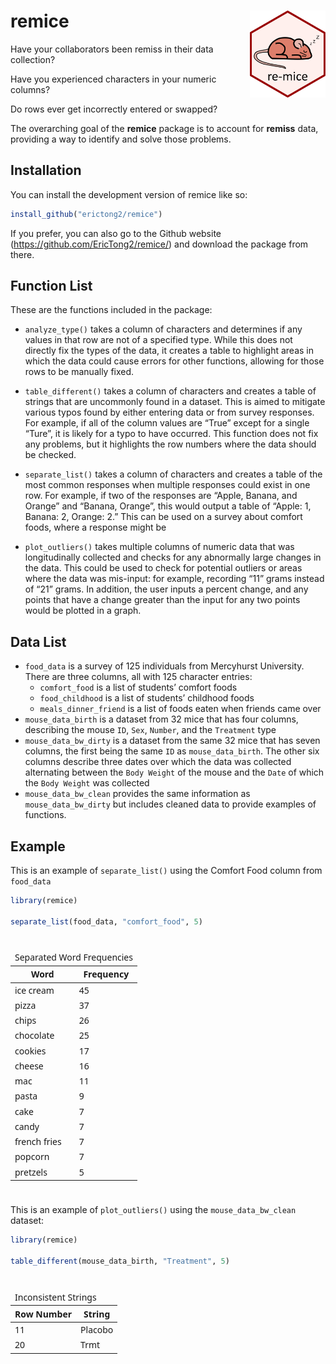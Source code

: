 
<!-- README.md is generated from README.Rmd. Please edit that file -->

# remice <a href="https://erictong2.github.io/remice"><img src="man/figures/logo.svg" align="right" height="139" alt="remice website" /></a>

Have your collaborators been remiss in their data collection?

Have you experienced characters in your numeric columns?

Do rows ever get incorrectly entered or swapped?

The overarching goal of the **remice** package is to account for
**remiss** data, providing a way to identify and solve those problems.

## Installation

You can install the development version of remice like so:

``` r
install_github("erictong2/remice")
```

If you prefer, you can also go to the Github website
(<https://github.com/EricTong2/remice/>) and download the package from
there.

## Function List

These are the functions included in the package:

- `analyze_type()` takes a column of characters and determines if any
  values in that row are not of a specified type. While this does not
  directly fix the types of the data, it creates a table to highlight
  areas in which the data could cause errors for other functions,
  allowing for those rows to be manually fixed.

- `table_different()` takes a column of characters and creates a table
  of strings that are uncommonly found in a dataset. This is aimed to
  mitigate various typos found by either entering data or from survey
  responses. For example, if all of the column values are “True” except
  for a single “Ture”, it is likely for a typo to have occurred. This
  function does not fix any problems, but it highlights the row numbers
  where the data should be checked.

- `separate_list()` takes a column of characters and creates a table of
  the most common responses when multiple responses could exist in one
  row. For example, if two of the responses are “Apple, Banana, and
  Orange” and “Banana, Orange”, this would output a table of “Apple: 1,
  Banana: 2, Orange: 2.” This can be used on a survey about comfort
  foods, where a response might be

- `plot_outliers()` takes multiple columns of numeric data that was
  longitudinally collected and checks for any abnormally large changes
  in the data. This could be used to check for potential outliers or
  areas where the data was mis-input: for example, recording “11” grams
  instead of “21” grams. In addition, the user inputs a percent change,
  and any points that have a change greater than the input for any two
  points would be plotted in a graph.

## Data List

- `food_data` is a survey of 125 individuals from Mercyhurst University.
  There are three columns, all with 125 character entries:
  - `comfort_food` is a list of students’ comfort foods
  - `food_childhood` is a list of students’ childhood foods
  - `meals_dinner_friend` is a list of foods eaten when friends came
    over
- `mouse_data_birth` is a dataset from 32 mice that has four columns,
  describing the mouse `ID`, `Sex`, `Number`, and the `Treatment` type
- `mouse_data_bw_dirty` is a dataset from the same 32 mice that has
  seven columns, the first being the same `ID` as `mouse_data_birth`.
  The other six columns describe three dates over which the data was
  collected alternating between the `Body Weight` of the mouse and the
  `Date` of which the `Body Weight` was collected
- `mouse_data_bw_clean` provides the same information as
  `mouse_data_bw_dirty` but includes cleaned data to provide examples of
  functions.

## Example

This is an example of `separate_list()` using the Comfort Food column
from `food_data`

``` r
library(remice)

separate_list(food_data, "comfort_food", 5)
```

<div id="pmnldzlgzi" style="padding-left:0px;padding-right:0px;padding-top:10px;padding-bottom:10px;overflow-x:auto;overflow-y:auto;width:auto;height:auto;">
<style>#pmnldzlgzi table {
  font-family: system-ui, 'Segoe UI', Roboto, Helvetica, Arial, sans-serif, 'Apple Color Emoji', 'Segoe UI Emoji', 'Segoe UI Symbol', 'Noto Color Emoji';
  -webkit-font-smoothing: antialiased;
  -moz-osx-font-smoothing: grayscale;
}
&#10;#pmnldzlgzi thead, #pmnldzlgzi tbody, #pmnldzlgzi tfoot, #pmnldzlgzi tr, #pmnldzlgzi td, #pmnldzlgzi th {
  border-style: none;
}
&#10;#pmnldzlgzi p {
  margin: 0;
  padding: 0;
}
&#10;#pmnldzlgzi .gt_table {
  display: table;
  border-collapse: collapse;
  line-height: normal;
  margin-left: auto;
  margin-right: auto;
  color: #333333;
  font-size: 16px;
  font-weight: normal;
  font-style: normal;
  background-color: #FFFFFF;
  width: auto;
  border-top-style: solid;
  border-top-width: 3px;
  border-top-color: #D3D3D3;
  border-right-style: solid;
  border-right-width: 3px;
  border-right-color: #D3D3D3;
  border-bottom-style: solid;
  border-bottom-width: 3px;
  border-bottom-color: #D3D3D3;
  border-left-style: solid;
  border-left-width: 3px;
  border-left-color: #D3D3D3;
}
&#10;#pmnldzlgzi .gt_caption {
  padding-top: 4px;
  padding-bottom: 4px;
}
&#10;#pmnldzlgzi .gt_title {
  color: #333333;
  font-size: 125%;
  font-weight: initial;
  padding-top: 4px;
  padding-bottom: 4px;
  padding-left: 5px;
  padding-right: 5px;
  border-bottom-color: #FFFFFF;
  border-bottom-width: 0;
}
&#10;#pmnldzlgzi .gt_subtitle {
  color: #333333;
  font-size: 85%;
  font-weight: initial;
  padding-top: 3px;
  padding-bottom: 5px;
  padding-left: 5px;
  padding-right: 5px;
  border-top-color: #FFFFFF;
  border-top-width: 0;
}
&#10;#pmnldzlgzi .gt_heading {
  background-color: #FFFFFF;
  text-align: center;
  border-bottom-color: #FFFFFF;
  border-left-style: none;
  border-left-width: 1px;
  border-left-color: #D3D3D3;
  border-right-style: none;
  border-right-width: 1px;
  border-right-color: #D3D3D3;
}
&#10;#pmnldzlgzi .gt_bottom_border {
  border-bottom-style: solid;
  border-bottom-width: 2px;
  border-bottom-color: #D3D3D3;
}
&#10;#pmnldzlgzi .gt_col_headings {
  border-top-style: solid;
  border-top-width: 2px;
  border-top-color: #D3D3D3;
  border-bottom-style: solid;
  border-bottom-width: 2px;
  border-bottom-color: #D3D3D3;
  border-left-style: none;
  border-left-width: 1px;
  border-left-color: #D3D3D3;
  border-right-style: none;
  border-right-width: 1px;
  border-right-color: #D3D3D3;
}
&#10;#pmnldzlgzi .gt_col_heading {
  color: #333333;
  background-color: #FFFFFF;
  font-size: 100%;
  font-weight: normal;
  text-transform: inherit;
  border-left-style: none;
  border-left-width: 1px;
  border-left-color: #D3D3D3;
  border-right-style: none;
  border-right-width: 1px;
  border-right-color: #D3D3D3;
  vertical-align: bottom;
  padding-top: 5px;
  padding-bottom: 6px;
  padding-left: 5px;
  padding-right: 5px;
  overflow-x: hidden;
}
&#10;#pmnldzlgzi .gt_column_spanner_outer {
  color: #333333;
  background-color: #FFFFFF;
  font-size: 100%;
  font-weight: normal;
  text-transform: inherit;
  padding-top: 0;
  padding-bottom: 0;
  padding-left: 4px;
  padding-right: 4px;
}
&#10;#pmnldzlgzi .gt_column_spanner_outer:first-child {
  padding-left: 0;
}
&#10;#pmnldzlgzi .gt_column_spanner_outer:last-child {
  padding-right: 0;
}
&#10;#pmnldzlgzi .gt_column_spanner {
  border-bottom-style: solid;
  border-bottom-width: 2px;
  border-bottom-color: #D3D3D3;
  vertical-align: bottom;
  padding-top: 5px;
  padding-bottom: 5px;
  overflow-x: hidden;
  display: inline-block;
  width: 100%;
}
&#10;#pmnldzlgzi .gt_spanner_row {
  border-bottom-style: hidden;
}
&#10;#pmnldzlgzi .gt_group_heading {
  padding-top: 8px;
  padding-bottom: 8px;
  padding-left: 5px;
  padding-right: 5px;
  color: #333333;
  background-color: #FFFFFF;
  font-size: 100%;
  font-weight: initial;
  text-transform: inherit;
  border-top-style: solid;
  border-top-width: 2px;
  border-top-color: #D3D3D3;
  border-bottom-style: solid;
  border-bottom-width: 2px;
  border-bottom-color: #D3D3D3;
  border-left-style: none;
  border-left-width: 1px;
  border-left-color: #D3D3D3;
  border-right-style: none;
  border-right-width: 1px;
  border-right-color: #D3D3D3;
  vertical-align: middle;
  text-align: left;
}
&#10;#pmnldzlgzi .gt_empty_group_heading {
  padding: 0.5px;
  color: #333333;
  background-color: #FFFFFF;
  font-size: 100%;
  font-weight: initial;
  border-top-style: solid;
  border-top-width: 2px;
  border-top-color: #D3D3D3;
  border-bottom-style: solid;
  border-bottom-width: 2px;
  border-bottom-color: #D3D3D3;
  vertical-align: middle;
}
&#10;#pmnldzlgzi .gt_from_md > :first-child {
  margin-top: 0;
}
&#10;#pmnldzlgzi .gt_from_md > :last-child {
  margin-bottom: 0;
}
&#10;#pmnldzlgzi .gt_row {
  padding-top: 8px;
  padding-bottom: 8px;
  padding-left: 5px;
  padding-right: 5px;
  margin: 10px;
  border-top-style: solid;
  border-top-width: 1px;
  border-top-color: #D3D3D3;
  border-left-style: none;
  border-left-width: 1px;
  border-left-color: #D3D3D3;
  border-right-style: none;
  border-right-width: 1px;
  border-right-color: #D3D3D3;
  vertical-align: middle;
  overflow-x: hidden;
}
&#10;#pmnldzlgzi .gt_stub {
  color: #333333;
  background-color: #FFFFFF;
  font-size: 100%;
  font-weight: initial;
  text-transform: inherit;
  border-right-style: solid;
  border-right-width: 2px;
  border-right-color: #D3D3D3;
  padding-left: 5px;
  padding-right: 5px;
}
&#10;#pmnldzlgzi .gt_stub_row_group {
  color: #333333;
  background-color: #FFFFFF;
  font-size: 100%;
  font-weight: initial;
  text-transform: inherit;
  border-right-style: solid;
  border-right-width: 2px;
  border-right-color: #D3D3D3;
  padding-left: 5px;
  padding-right: 5px;
  vertical-align: top;
}
&#10;#pmnldzlgzi .gt_row_group_first td {
  border-top-width: 2px;
}
&#10;#pmnldzlgzi .gt_row_group_first th {
  border-top-width: 2px;
}
&#10;#pmnldzlgzi .gt_summary_row {
  color: #333333;
  background-color: #FFFFFF;
  text-transform: inherit;
  padding-top: 8px;
  padding-bottom: 8px;
  padding-left: 5px;
  padding-right: 5px;
}
&#10;#pmnldzlgzi .gt_first_summary_row {
  border-top-style: solid;
  border-top-color: #D3D3D3;
}
&#10;#pmnldzlgzi .gt_first_summary_row.thick {
  border-top-width: 2px;
}
&#10;#pmnldzlgzi .gt_last_summary_row {
  padding-top: 8px;
  padding-bottom: 8px;
  padding-left: 5px;
  padding-right: 5px;
  border-bottom-style: solid;
  border-bottom-width: 2px;
  border-bottom-color: #D3D3D3;
}
&#10;#pmnldzlgzi .gt_grand_summary_row {
  color: #333333;
  background-color: #FFFFFF;
  text-transform: inherit;
  padding-top: 8px;
  padding-bottom: 8px;
  padding-left: 5px;
  padding-right: 5px;
}
&#10;#pmnldzlgzi .gt_first_grand_summary_row {
  padding-top: 8px;
  padding-bottom: 8px;
  padding-left: 5px;
  padding-right: 5px;
  border-top-style: double;
  border-top-width: 6px;
  border-top-color: #D3D3D3;
}
&#10;#pmnldzlgzi .gt_last_grand_summary_row_top {
  padding-top: 8px;
  padding-bottom: 8px;
  padding-left: 5px;
  padding-right: 5px;
  border-bottom-style: double;
  border-bottom-width: 6px;
  border-bottom-color: #D3D3D3;
}
&#10;#pmnldzlgzi .gt_striped {
  background-color: rgba(128, 128, 128, 0.05);
}
&#10;#pmnldzlgzi .gt_table_body {
  border-top-style: solid;
  border-top-width: 2px;
  border-top-color: #D3D3D3;
  border-bottom-style: solid;
  border-bottom-width: 2px;
  border-bottom-color: #D3D3D3;
}
&#10;#pmnldzlgzi .gt_footnotes {
  color: #333333;
  background-color: #FFFFFF;
  border-bottom-style: none;
  border-bottom-width: 2px;
  border-bottom-color: #D3D3D3;
  border-left-style: none;
  border-left-width: 2px;
  border-left-color: #D3D3D3;
  border-right-style: none;
  border-right-width: 2px;
  border-right-color: #D3D3D3;
}
&#10;#pmnldzlgzi .gt_footnote {
  margin: 0px;
  font-size: 90%;
  padding-top: 4px;
  padding-bottom: 4px;
  padding-left: 5px;
  padding-right: 5px;
}
&#10;#pmnldzlgzi .gt_sourcenotes {
  color: #333333;
  background-color: #FFFFFF;
  border-bottom-style: none;
  border-bottom-width: 2px;
  border-bottom-color: #D3D3D3;
  border-left-style: none;
  border-left-width: 2px;
  border-left-color: #D3D3D3;
  border-right-style: none;
  border-right-width: 2px;
  border-right-color: #D3D3D3;
}
&#10;#pmnldzlgzi .gt_sourcenote {
  font-size: 90%;
  padding-top: 4px;
  padding-bottom: 4px;
  padding-left: 5px;
  padding-right: 5px;
}
&#10;#pmnldzlgzi .gt_left {
  text-align: left;
}
&#10;#pmnldzlgzi .gt_center {
  text-align: center;
}
&#10;#pmnldzlgzi .gt_right {
  text-align: right;
  font-variant-numeric: tabular-nums;
}
&#10;#pmnldzlgzi .gt_font_normal {
  font-weight: normal;
}
&#10;#pmnldzlgzi .gt_font_bold {
  font-weight: bold;
}
&#10;#pmnldzlgzi .gt_font_italic {
  font-style: italic;
}
&#10;#pmnldzlgzi .gt_super {
  font-size: 65%;
}
&#10;#pmnldzlgzi .gt_footnote_marks {
  font-size: 75%;
  vertical-align: 0.4em;
  position: initial;
}
&#10;#pmnldzlgzi .gt_asterisk {
  font-size: 100%;
  vertical-align: 0;
}
&#10;#pmnldzlgzi .gt_indent_1 {
  text-indent: 5px;
}
&#10;#pmnldzlgzi .gt_indent_2 {
  text-indent: 10px;
}
&#10;#pmnldzlgzi .gt_indent_3 {
  text-indent: 15px;
}
&#10;#pmnldzlgzi .gt_indent_4 {
  text-indent: 20px;
}
&#10;#pmnldzlgzi .gt_indent_5 {
  text-indent: 25px;
}
&#10;#pmnldzlgzi .katex-display {
  display: inline-flex !important;
  margin-bottom: 0.75em !important;
}
&#10;#pmnldzlgzi div.Reactable > div.rt-table > div.rt-thead > div.rt-tr.rt-tr-group-header > div.rt-th-group:after {
  height: 0px !important;
}
</style>
<table class="gt_table" data-quarto-disable-processing="false" data-quarto-bootstrap="false">
  <thead>
    <tr class="gt_heading">
      <td colspan="2" class="gt_heading gt_title gt_font_normal gt_bottom_border" style>Separated Word Frequencies</td>
    </tr>
    &#10;    <tr class="gt_col_headings">
      <th class="gt_col_heading gt_columns_bottom_border gt_center" rowspan="1" colspan="1" scope="col" id="Word">Word</th>
      <th class="gt_col_heading gt_columns_bottom_border gt_right" rowspan="1" colspan="1" scope="col" id="Frequency">Frequency</th>
    </tr>
  </thead>
  <tbody class="gt_table_body">
    <tr><td headers="Word" class="gt_row gt_center">ice cream</td>
<td headers="Frequency" class="gt_row gt_right">45</td></tr>
    <tr><td headers="Word" class="gt_row gt_center">pizza</td>
<td headers="Frequency" class="gt_row gt_right">37</td></tr>
    <tr><td headers="Word" class="gt_row gt_center">chips</td>
<td headers="Frequency" class="gt_row gt_right">26</td></tr>
    <tr><td headers="Word" class="gt_row gt_center">chocolate</td>
<td headers="Frequency" class="gt_row gt_right">25</td></tr>
    <tr><td headers="Word" class="gt_row gt_center">cookies</td>
<td headers="Frequency" class="gt_row gt_right">17</td></tr>
    <tr><td headers="Word" class="gt_row gt_center">cheese</td>
<td headers="Frequency" class="gt_row gt_right">16</td></tr>
    <tr><td headers="Word" class="gt_row gt_center">mac</td>
<td headers="Frequency" class="gt_row gt_right">11</td></tr>
    <tr><td headers="Word" class="gt_row gt_center">pasta</td>
<td headers="Frequency" class="gt_row gt_right">9</td></tr>
    <tr><td headers="Word" class="gt_row gt_center">cake</td>
<td headers="Frequency" class="gt_row gt_right">7</td></tr>
    <tr><td headers="Word" class="gt_row gt_center">candy</td>
<td headers="Frequency" class="gt_row gt_right">7</td></tr>
    <tr><td headers="Word" class="gt_row gt_center">french fries</td>
<td headers="Frequency" class="gt_row gt_right">7</td></tr>
    <tr><td headers="Word" class="gt_row gt_center">popcorn</td>
<td headers="Frequency" class="gt_row gt_right">7</td></tr>
    <tr><td headers="Word" class="gt_row gt_center">pretzels</td>
<td headers="Frequency" class="gt_row gt_right">5</td></tr>
  </tbody>
  &#10;  
</table>
</div>

This is an example of `plot_outliers()` using the `mouse_data_bw_clean`
dataset:

``` r
library(remice)

table_different(mouse_data_birth, "Treatment", 5)
```

<div id="ozslihfktx" style="padding-left:0px;padding-right:0px;padding-top:10px;padding-bottom:10px;overflow-x:auto;overflow-y:auto;width:auto;height:auto;">
<style>#ozslihfktx table {
  font-family: system-ui, 'Segoe UI', Roboto, Helvetica, Arial, sans-serif, 'Apple Color Emoji', 'Segoe UI Emoji', 'Segoe UI Symbol', 'Noto Color Emoji';
  -webkit-font-smoothing: antialiased;
  -moz-osx-font-smoothing: grayscale;
}
&#10;#ozslihfktx thead, #ozslihfktx tbody, #ozslihfktx tfoot, #ozslihfktx tr, #ozslihfktx td, #ozslihfktx th {
  border-style: none;
}
&#10;#ozslihfktx p {
  margin: 0;
  padding: 0;
}
&#10;#ozslihfktx .gt_table {
  display: table;
  border-collapse: collapse;
  line-height: normal;
  margin-left: auto;
  margin-right: auto;
  color: #333333;
  font-size: 16px;
  font-weight: normal;
  font-style: normal;
  background-color: #FFFFFF;
  width: auto;
  border-top-style: solid;
  border-top-width: 3px;
  border-top-color: #D3D3D3;
  border-right-style: solid;
  border-right-width: 3px;
  border-right-color: #D3D3D3;
  border-bottom-style: solid;
  border-bottom-width: 3px;
  border-bottom-color: #D3D3D3;
  border-left-style: solid;
  border-left-width: 3px;
  border-left-color: #D3D3D3;
}
&#10;#ozslihfktx .gt_caption {
  padding-top: 4px;
  padding-bottom: 4px;
}
&#10;#ozslihfktx .gt_title {
  color: #333333;
  font-size: 125%;
  font-weight: initial;
  padding-top: 4px;
  padding-bottom: 4px;
  padding-left: 5px;
  padding-right: 5px;
  border-bottom-color: #FFFFFF;
  border-bottom-width: 0;
}
&#10;#ozslihfktx .gt_subtitle {
  color: #333333;
  font-size: 85%;
  font-weight: initial;
  padding-top: 3px;
  padding-bottom: 5px;
  padding-left: 5px;
  padding-right: 5px;
  border-top-color: #FFFFFF;
  border-top-width: 0;
}
&#10;#ozslihfktx .gt_heading {
  background-color: #FFFFFF;
  text-align: center;
  border-bottom-color: #FFFFFF;
  border-left-style: none;
  border-left-width: 1px;
  border-left-color: #D3D3D3;
  border-right-style: none;
  border-right-width: 1px;
  border-right-color: #D3D3D3;
}
&#10;#ozslihfktx .gt_bottom_border {
  border-bottom-style: solid;
  border-bottom-width: 2px;
  border-bottom-color: #D3D3D3;
}
&#10;#ozslihfktx .gt_col_headings {
  border-top-style: solid;
  border-top-width: 2px;
  border-top-color: #D3D3D3;
  border-bottom-style: solid;
  border-bottom-width: 2px;
  border-bottom-color: #D3D3D3;
  border-left-style: none;
  border-left-width: 1px;
  border-left-color: #D3D3D3;
  border-right-style: none;
  border-right-width: 1px;
  border-right-color: #D3D3D3;
}
&#10;#ozslihfktx .gt_col_heading {
  color: #333333;
  background-color: #FFFFFF;
  font-size: 100%;
  font-weight: normal;
  text-transform: inherit;
  border-left-style: none;
  border-left-width: 1px;
  border-left-color: #D3D3D3;
  border-right-style: none;
  border-right-width: 1px;
  border-right-color: #D3D3D3;
  vertical-align: bottom;
  padding-top: 5px;
  padding-bottom: 6px;
  padding-left: 5px;
  padding-right: 5px;
  overflow-x: hidden;
}
&#10;#ozslihfktx .gt_column_spanner_outer {
  color: #333333;
  background-color: #FFFFFF;
  font-size: 100%;
  font-weight: normal;
  text-transform: inherit;
  padding-top: 0;
  padding-bottom: 0;
  padding-left: 4px;
  padding-right: 4px;
}
&#10;#ozslihfktx .gt_column_spanner_outer:first-child {
  padding-left: 0;
}
&#10;#ozslihfktx .gt_column_spanner_outer:last-child {
  padding-right: 0;
}
&#10;#ozslihfktx .gt_column_spanner {
  border-bottom-style: solid;
  border-bottom-width: 2px;
  border-bottom-color: #D3D3D3;
  vertical-align: bottom;
  padding-top: 5px;
  padding-bottom: 5px;
  overflow-x: hidden;
  display: inline-block;
  width: 100%;
}
&#10;#ozslihfktx .gt_spanner_row {
  border-bottom-style: hidden;
}
&#10;#ozslihfktx .gt_group_heading {
  padding-top: 8px;
  padding-bottom: 8px;
  padding-left: 5px;
  padding-right: 5px;
  color: #333333;
  background-color: #FFFFFF;
  font-size: 100%;
  font-weight: initial;
  text-transform: inherit;
  border-top-style: solid;
  border-top-width: 2px;
  border-top-color: #D3D3D3;
  border-bottom-style: solid;
  border-bottom-width: 2px;
  border-bottom-color: #D3D3D3;
  border-left-style: none;
  border-left-width: 1px;
  border-left-color: #D3D3D3;
  border-right-style: none;
  border-right-width: 1px;
  border-right-color: #D3D3D3;
  vertical-align: middle;
  text-align: left;
}
&#10;#ozslihfktx .gt_empty_group_heading {
  padding: 0.5px;
  color: #333333;
  background-color: #FFFFFF;
  font-size: 100%;
  font-weight: initial;
  border-top-style: solid;
  border-top-width: 2px;
  border-top-color: #D3D3D3;
  border-bottom-style: solid;
  border-bottom-width: 2px;
  border-bottom-color: #D3D3D3;
  vertical-align: middle;
}
&#10;#ozslihfktx .gt_from_md > :first-child {
  margin-top: 0;
}
&#10;#ozslihfktx .gt_from_md > :last-child {
  margin-bottom: 0;
}
&#10;#ozslihfktx .gt_row {
  padding-top: 8px;
  padding-bottom: 8px;
  padding-left: 5px;
  padding-right: 5px;
  margin: 10px;
  border-top-style: solid;
  border-top-width: 1px;
  border-top-color: #D3D3D3;
  border-left-style: none;
  border-left-width: 1px;
  border-left-color: #D3D3D3;
  border-right-style: none;
  border-right-width: 1px;
  border-right-color: #D3D3D3;
  vertical-align: middle;
  overflow-x: hidden;
}
&#10;#ozslihfktx .gt_stub {
  color: #333333;
  background-color: #FFFFFF;
  font-size: 100%;
  font-weight: initial;
  text-transform: inherit;
  border-right-style: solid;
  border-right-width: 2px;
  border-right-color: #D3D3D3;
  padding-left: 5px;
  padding-right: 5px;
}
&#10;#ozslihfktx .gt_stub_row_group {
  color: #333333;
  background-color: #FFFFFF;
  font-size: 100%;
  font-weight: initial;
  text-transform: inherit;
  border-right-style: solid;
  border-right-width: 2px;
  border-right-color: #D3D3D3;
  padding-left: 5px;
  padding-right: 5px;
  vertical-align: top;
}
&#10;#ozslihfktx .gt_row_group_first td {
  border-top-width: 2px;
}
&#10;#ozslihfktx .gt_row_group_first th {
  border-top-width: 2px;
}
&#10;#ozslihfktx .gt_summary_row {
  color: #333333;
  background-color: #FFFFFF;
  text-transform: inherit;
  padding-top: 8px;
  padding-bottom: 8px;
  padding-left: 5px;
  padding-right: 5px;
}
&#10;#ozslihfktx .gt_first_summary_row {
  border-top-style: solid;
  border-top-color: #D3D3D3;
}
&#10;#ozslihfktx .gt_first_summary_row.thick {
  border-top-width: 2px;
}
&#10;#ozslihfktx .gt_last_summary_row {
  padding-top: 8px;
  padding-bottom: 8px;
  padding-left: 5px;
  padding-right: 5px;
  border-bottom-style: solid;
  border-bottom-width: 2px;
  border-bottom-color: #D3D3D3;
}
&#10;#ozslihfktx .gt_grand_summary_row {
  color: #333333;
  background-color: #FFFFFF;
  text-transform: inherit;
  padding-top: 8px;
  padding-bottom: 8px;
  padding-left: 5px;
  padding-right: 5px;
}
&#10;#ozslihfktx .gt_first_grand_summary_row {
  padding-top: 8px;
  padding-bottom: 8px;
  padding-left: 5px;
  padding-right: 5px;
  border-top-style: double;
  border-top-width: 6px;
  border-top-color: #D3D3D3;
}
&#10;#ozslihfktx .gt_last_grand_summary_row_top {
  padding-top: 8px;
  padding-bottom: 8px;
  padding-left: 5px;
  padding-right: 5px;
  border-bottom-style: double;
  border-bottom-width: 6px;
  border-bottom-color: #D3D3D3;
}
&#10;#ozslihfktx .gt_striped {
  background-color: rgba(128, 128, 128, 0.05);
}
&#10;#ozslihfktx .gt_table_body {
  border-top-style: solid;
  border-top-width: 2px;
  border-top-color: #D3D3D3;
  border-bottom-style: solid;
  border-bottom-width: 2px;
  border-bottom-color: #D3D3D3;
}
&#10;#ozslihfktx .gt_footnotes {
  color: #333333;
  background-color: #FFFFFF;
  border-bottom-style: none;
  border-bottom-width: 2px;
  border-bottom-color: #D3D3D3;
  border-left-style: none;
  border-left-width: 2px;
  border-left-color: #D3D3D3;
  border-right-style: none;
  border-right-width: 2px;
  border-right-color: #D3D3D3;
}
&#10;#ozslihfktx .gt_footnote {
  margin: 0px;
  font-size: 90%;
  padding-top: 4px;
  padding-bottom: 4px;
  padding-left: 5px;
  padding-right: 5px;
}
&#10;#ozslihfktx .gt_sourcenotes {
  color: #333333;
  background-color: #FFFFFF;
  border-bottom-style: none;
  border-bottom-width: 2px;
  border-bottom-color: #D3D3D3;
  border-left-style: none;
  border-left-width: 2px;
  border-left-color: #D3D3D3;
  border-right-style: none;
  border-right-width: 2px;
  border-right-color: #D3D3D3;
}
&#10;#ozslihfktx .gt_sourcenote {
  font-size: 90%;
  padding-top: 4px;
  padding-bottom: 4px;
  padding-left: 5px;
  padding-right: 5px;
}
&#10;#ozslihfktx .gt_left {
  text-align: left;
}
&#10;#ozslihfktx .gt_center {
  text-align: center;
}
&#10;#ozslihfktx .gt_right {
  text-align: right;
  font-variant-numeric: tabular-nums;
}
&#10;#ozslihfktx .gt_font_normal {
  font-weight: normal;
}
&#10;#ozslihfktx .gt_font_bold {
  font-weight: bold;
}
&#10;#ozslihfktx .gt_font_italic {
  font-style: italic;
}
&#10;#ozslihfktx .gt_super {
  font-size: 65%;
}
&#10;#ozslihfktx .gt_footnote_marks {
  font-size: 75%;
  vertical-align: 0.4em;
  position: initial;
}
&#10;#ozslihfktx .gt_asterisk {
  font-size: 100%;
  vertical-align: 0;
}
&#10;#ozslihfktx .gt_indent_1 {
  text-indent: 5px;
}
&#10;#ozslihfktx .gt_indent_2 {
  text-indent: 10px;
}
&#10;#ozslihfktx .gt_indent_3 {
  text-indent: 15px;
}
&#10;#ozslihfktx .gt_indent_4 {
  text-indent: 20px;
}
&#10;#ozslihfktx .gt_indent_5 {
  text-indent: 25px;
}
&#10;#ozslihfktx .katex-display {
  display: inline-flex !important;
  margin-bottom: 0.75em !important;
}
&#10;#ozslihfktx div.Reactable > div.rt-table > div.rt-thead > div.rt-tr.rt-tr-group-header > div.rt-th-group:after {
  height: 0px !important;
}
</style>
<table class="gt_table" data-quarto-disable-processing="false" data-quarto-bootstrap="false">
  <thead>
    <tr class="gt_heading">
      <td colspan="2" class="gt_heading gt_title gt_font_normal gt_bottom_border" style>Inconsistent Strings</td>
    </tr>
    &#10;    <tr class="gt_col_headings">
      <th class="gt_col_heading gt_columns_bottom_border gt_right" rowspan="1" colspan="1" scope="col" id="Row">Row Number</th>
      <th class="gt_col_heading gt_columns_bottom_border gt_left" rowspan="1" colspan="1" scope="col" id="String">String</th>
    </tr>
  </thead>
  <tbody class="gt_table_body">
    <tr><td headers="Row" class="gt_row gt_right">11</td>
<td headers="String" class="gt_row gt_left">Placobo</td></tr>
    <tr><td headers="Row" class="gt_row gt_right">20</td>
<td headers="String" class="gt_row gt_left">Trmt</td></tr>
  </tbody>
  &#10;  
</table>
</div>
